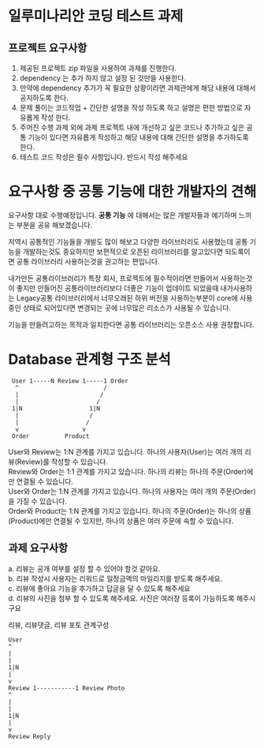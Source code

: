 # 일루미나리안 코딩 테스트 과제

## 프로젝트 요구사항
1. 제공된 프로젝트 zip 파일을 사용하여 과제를 진행한다.
2. dependency 는 추가 하지 않고 설정 된 것만을 사용한다.
3. 만약에 dependency 추가가 꼭 필요한 상황이라면 과제관에게 해당 내용에 대해서
   공지하도록 한다.
4. 문제 풀이는 코드작업 + 간단한 설명을 작성 하도록 하고 설명은 편한 방법으로
   자유롭게 작성 한다.
5. 주어진 수행 과제 외에 과제 프로젝트 내에 개선하고 싶은 코드나 추가하고 싶은
   공통 기능이 있다면 자유롭게 작성하고 해당 내용에 대해 간단한 설명을 추가하도록
   한다.
6. 테스트 코드 작성은 필수 사항입니다. 반드시 작성 해주세요

# 요구사항 중 공통 기능에 대한 개발자의 견해
요구사항 대로 수행예정입니다.
**공통 기능** 에 대해서는 많은 개발자들과 예기하며 느끼는 부분을 공유 해보겠습니다.

저역시 공통적인 기능들을 개발도 많이 해보고 다양한 라이브러리도 사용했는데
공통 기능을 개발하는것도 중요하지만 보편적으로 오픈된 라이브러리를 알고있다면 되도록이면 공통 라이브러리 사용하는것을 권고하는 편입니다.

내가만든 공통라이브러리가 특정 회사, 프로젝트에 필수적이라면 만들어서 사용하는것이 좋지만 만들어진 공통라이브러리보다 더좋은
기능이 업데이트 되었을때 내가사용하는 Legacy공통 라이브러리에서 너무오래된 하위 버전을 사용하는부분이 core에 사용중인 상태로
되어있다면 변경되는 곳에 너무많은 리소스가 사용될 수 있습니다.

기능을 만들려고하는 목적과 일치한다면 공통 라이브러리는 오픈소스 사용 권장합니다.

# Database 관계형 구조 분석
```text
 User 1-----N Review 1-----1 Order
  ^                        /
  |                       /
  |                      /
 1|N                   1|N
  |                    /
  |                   /
  v                  v
 Order          Product

```
User와 Review는 1:N 관계를 가지고 있습니다. 하나의 사용자(User)는 여러 개의 리뷰(Review)를 작성할 수 있습니다.  
Review와 Order는 1:1 관계를 가지고 있습니다. 하나의 리뷰는 하나의 주문(Order)에만 연결될 수 있습니다.  
User와 Order는 1:N 관계를 가지고 있습니다. 하나의 사용자는 여러 개의 주문(Order)을 가질 수 있습니다.  
Order와 Product는 1:N 관계를 가지고 있습니다. 하나의 주문(Order)는 하나의 상품(Product)에만 연결될 수 있지만, 하나의 상품은 여러 주문에 속할 수 있습니다.  

## 과제 요구사항
a. 리뷰는 공개 여부를 설정 할 수 있어야 할것 같아요.  
b. 리뷰 작성시 사용자는 리워드로 일정금액의 마일리지를 받도록 해주세요.  
c. 리뷰에 좋아요 기능을 추가하고 답글을 달 수 있도록 해주세요  
d. 리뷰의 사진을 첨부 할 수 있도록 해주세요. 사진은 여러장 등록이
가능하도록 해주시구요  

리뷰, 리뷰댓글, 리뷰 포토 관계구성
```text
User
^
|
|
1|N
|
v
Review 1-----------1 Review Photo
^
|
|
1|N
|
v
Review Reply
```


